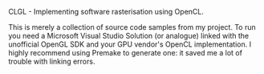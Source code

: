 CLGL - Implementing software rasterisation using OpenCL.

This is merely a collection of source code samples from my project. To run you need a Microsoft Visual Studio Solution (or analogue) linked with the
unofficial OpenGL SDK and your GPU vendor's OpenCL implementation. I highly recommend using Premake to generate one: it saved me a lot of trouble
with linking errors.